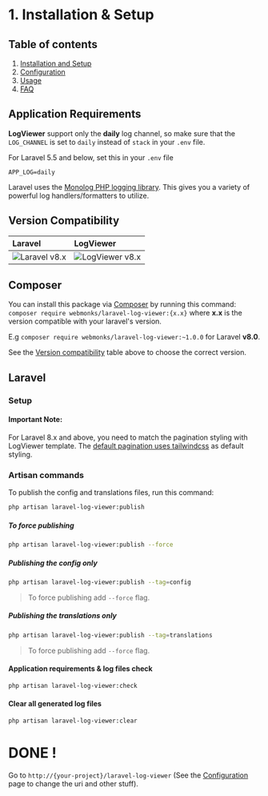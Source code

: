 # 1. Installation & Setup

## Table of contents

  1. [Installation and Setup](1.Installation-and-Setup.md)
  2. [Configuration](2.Configuration.md)
  3. [Usage](3.Usage.md)
  4. [FAQ](4.FAQ.md)

## Application Requirements

**LogViewer** support only the **daily** log channel, so make sure that the `LOG_CHANNEL` is set to `daily` instead of `stack` in your `.env` file.

For Laravel 5.5 and below, set this in your `.env` file

`
APP_LOG=daily
`

Laravel uses the [Monolog PHP logging library](https://github.com/Seldaek/monolog). This gives you a variety of powerful log handlers/formatters to utilize.
 
## Version Compatibility

| Laravel                      | LogViewer                             |
|:-----------------------------|:--------------------------------------|
| ![Laravel v8.x][laravel_8_x] | ![LogViewer v8.x][laravel_log_viewer_1_x]     |

[laravel_8_x]:  https://img.shields.io/badge/version-8.x-blue.svg?style=flat-square "Laravel v8.x"

[laravel_log_viewer_1_x]:   https://img.shields.io/badge/version-1.x-blue.svg?style=flat-square "LogViewer v1.x"

## Composer

You can install this package via [Composer](http://getcomposer.org/) by running this command: `composer require webmonks/laravel-log-viewer:{x.x}` where **x.x** is the version compatible with your laravel's version. 

E.g `composer require webmonks/laravel-log-viewer:~1.0.0` for Laravel **v8.0**.

See the [Version compatibility](#version-compatibility) table above to choose the correct version.

## Laravel

### Setup

#### Important Note:

For Laravel 8.x and above, you need to match the pagination styling with LogViewer template. The [default pagination uses tailwindcss](https://laravel.com/docs/8.x/upgrade#pagination) as default styling.

### Artisan commands

To publish the config and translations files, run this command:

```bash
php artisan laravel-log-viewer:publish
```

##### To force publishing

```bash
php artisan laravel-log-viewer:publish --force
```

##### Publishing the config only

```bash
php artisan laravel-log-viewer:publish --tag=config
```

> To force publishing add `--force` flag.

##### Publishing the translations only

```bash
php artisan laravel-log-viewer:publish --tag=translations
```

> To force publishing add `--force` flag.

#### Application requirements & log files check

```bash
php artisan laravel-log-viewer:check
```
#### Clear all generated log files

```bash
php artisan laravel-log-viewer:clear
```

# DONE !

Go to `http://{your-project}/laravel-log-viewer` (See the [Configuration](https://github.com/damku999/LaraLogViewer/wiki/3.-Configuration) page to change the uri and other stuff).
